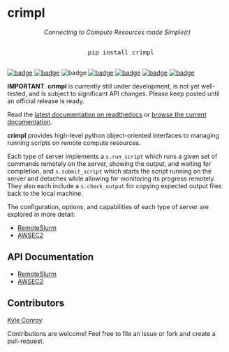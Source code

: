 # crimpl

<p align="center" style="text-align:center"><i>Connecting to Compute Resources made Simple(r)</i></p>

<pre align="center" style="text-align:center; font-family:monospace; margin: 30px">
  pip install crimpl
</pre>



[![badge](https://img.shields.io/badge/github-kecnry%2Fcrimpl-blue.svg)](https://github.com/kecnry/crimpl)
[![badge](https://img.shields.io/badge/pip-crimpl-lightgray.svg)](https://pypi.org/project/crimpl/)
![badge](https://img.shields.io/badge/python-3.6+-blue.svg)
[![badge](https://img.shields.io/badge/license-GPL3-blue.svg)](https://github.com/kecnry/crimpl/blob/master/LICENSE)
[![badge](https://travis-ci.com/kecnry/crimpl.svg?branch=master)](https://travis-ci.com/kecnry/crimpl)
[![badge](https://img.shields.io/codecov/c/github/kecnry/crimpl)](https://codecov.io/gh/kecnry/crimpl)
[![badge](https://readthedocs.org/projects/crimpl/badge/?version=latest)](https://crimpl.readthedocs.io/en/latest/?badge=latest)


**IMPORTANT**: **crimpl** is currently still under development, is not yet well-tested, and is subject to significant API changes.  Please keep posted until an official release is ready.

Read the [latest documentation on readthedocs](https://crimpl.readthedocs.io) or [browse the current documentation](./docs/index.md).


**crimpl** provides high-level python object-oriented interfaces to managing running scripts on remote compute resources.

Each type of server implements a `s.run_script` which runs a given set of commands remotely on the server, showing the output, and waiting for completion, and `s.submit_script` which starts the script running on the server and detaches while allowing for monitoring its progress remotely.  They also each include a `s.check_output` for copying expected output files back to the local machine.

The configuration, options, and capabilities of each type of server are explored in more detail:

* [RemoteSlurm](RemoteSlurm.md)
* [AWSEC2](AWSEC2.md)

## API Documentation

* [RemoteSlurm](./api/RemoteSlurm.md)
* [AWSEC2](./api/AWSEC2.md)

## Contributors

[Kyle Conroy](https://github.com/kecnry)

Contributions are welcome!  Feel free to file an issue or fork and create a pull-request.
